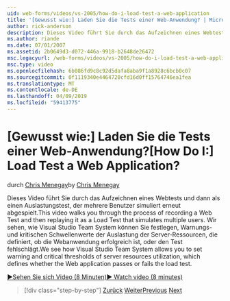```yaml
---
uid: web-forms/videos/vs-2005/how-do-i-load-test-a-web-application
title: '[Gewusst wie:] Laden Sie die Tests einer Web-Anwendung? | Microsoft-Dokumentation'
author: rick-anderson
description: Dieses Video führt Sie durch das Aufzeichnen eines Webtests und dann als einen Auslastungstest, der mehrere Benutzer simuliert erneut abgespielt. Wir sehen wie Visual Studio...
ms.author: riande
ms.date: 07/01/2007
ms.assetid: 2b0649d3-d072-446a-9918-b2648de26472
msc.legacyurl: /web-forms/videos/vs-2005/how-do-i-load-test-a-web-application
msc.type: video
ms.openlocfilehash: 6b086fd9c8c92d5dafa8aba9f1a8928c6bcb0c07
ms.sourcegitcommit: 0f1119340e4464720cfd16d0ff15764746ea1fea
ms.translationtype: MT
ms.contentlocale: de-DE
ms.lasthandoff: 04/09/2019
ms.locfileid: "59413775"
---
```

# <a name="how-do-i-load-test-a-web-application"></a><span data-ttu-id="04b6c-105">[Gewusst wie:] Laden Sie die Tests einer Web-Anwendung?</span><span class="sxs-lookup"><span data-stu-id="04b6c-105">[How Do I:] Load Test a Web Application?</span></span>

<span data-ttu-id="04b6c-106">durch [Chris Menegay](https://twitter.com/CMenegay)</span><span class="sxs-lookup"><span data-stu-id="04b6c-106">by [Chris Menegay](https://twitter.com/CMenegay)</span></span>

<span data-ttu-id="04b6c-107">Dieses Video führt Sie durch das Aufzeichnen eines Webtests und dann als einen Auslastungstest, der mehrere Benutzer simuliert erneut abgespielt.</span><span class="sxs-lookup"><span data-stu-id="04b6c-107">This video walks you through the process of recording a Web Test and then replaying it as a Load Test that simulates multiple users.</span></span> <span data-ttu-id="04b6c-108">Wir sehen, wie Visual Studio Team System können Sie festlegen, Warnungs- und kritischen Schwellenwerte der Auslastung der Server-Ressourcen, die definiert, ob die Webanwendung erfolgreich ist, oder den Test fehlschlägt.</span><span class="sxs-lookup"><span data-stu-id="04b6c-108">We see how Visual Studio Team System allows you to set warning and critical thresholds of server resources utilization, which defines whether the Web application passes or fails the load test.</span></span>

[<span data-ttu-id="04b6c-109">&#9654;Sehen Sie sich Video (8 Minuten)</span><span class="sxs-lookup"><span data-stu-id="04b6c-109">&#9654; Watch video (8 minutes)</span></span>](https://channel9.msdn.com/Blogs/ASP-NET-Site-Videos/how-do-i-load-test-a-web-application)

> [!div class="step-by-step"]
> <span data-ttu-id="04b6c-110">[Zurück](how-do-i-practice-test-driven-development.md)
> [Weiter](how-do-i-tune-web-application-performance-with-profiling.md)</span><span class="sxs-lookup"><span data-stu-id="04b6c-110">[Previous](how-do-i-practice-test-driven-development.md)
[Next](how-do-i-tune-web-application-performance-with-profiling.md)</span></span>
